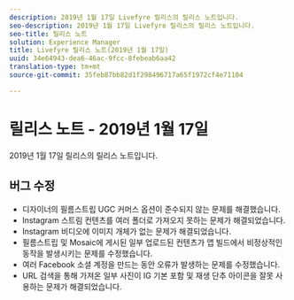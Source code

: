 ```yaml
---
description: 2019년 1월 17일 Livefyre 릴리스의 릴리스 노트입니다.
seo-description: 2019년 1월 17일 Livefyre 릴리스의 릴리스 노트입니다.
seo-title: 릴리스 노트
solution: Experience Manager
title: Livefyre 릴리스 노트(2019년 1월 17일)
uuid: 34e64943-dea6-46ac-9fcc-8febeab6aa42
translation-type: tm+mt
source-git-commit: 35feb87bb82d1f298496717a65f1972cf4e71104

---
```



# 릴리스 노트 - 2019년 1월 17일

2019년 1월 17일 릴리스의 릴리스 노트입니다.

## 버그 수정

* 디자이너의 필름스트립 UGC 커머스 옵션이 준수되지 않는 문제를 해결했습니다.
* Instagram 스트림 컨텐츠를 여러 폴더로 가져오지 못하는 문제가 해결되었습니다.
* Instagram 비디오에 이미지 개체가 없는 문제가 해결되었습니다.
* 필름스트립 및 Mosaic에 게시된 일부 업로드된 컨텐츠가 앱 빌드에서 비정상적인 동작을 발생시키는 문제를 수정했습니다.
* 여러 Facebook 소셜 계정을 만드는 동안 오류가 발생하는 문제를 수정했습니다.
* URL 검색을 통해 가져온 일부 사진이 IG 기본 포함 및 재생 단추 아이콘을 잘못 사용하는 문제가 해결되었습니다.
